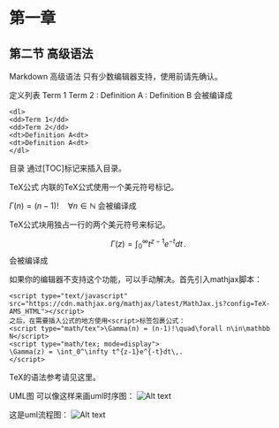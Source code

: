 # 第一章

## 第二节 高级语法

Markdown 高级语法
只有少数编辑器支持，使用前请先确认。

定义列表
Term 1
Term 2
:   Definition A
:   Definition B
会被编译成

```dash
<dl>
<dd>Term 1</dd>
<dd>Term 2</dd>
<dt>Definition A<dt>
<dt>Definition A<dt>
</dl>
```

目录
通过[TOC]标记来插入目录。

TeX公式
内联的TeX公式使用一个美元符号标记。

$\Gamma(n) = (n-1)!\quad\forall n\in\mathbb N$
会被编译成

TeX公式块用独占一行的两个美元符号来标记。

$$
\Gamma(z) = \int_0^\infty t^{z-1}e^{-t}dt\,.
$$
会被编译成

如果你的编辑器不支持这个功能，可以手动解决。首先引入mathjax脚本：

```script
<script type="text/javascript" src="https://cdn.mathjax.org/mathjax/latest/MathJax.js?config=TeX-AMS_HTML"></script>
之后，在需要插入公式的地方使用<script>标签包裹公式：
<script type="math/tex">\Gamma(n) = (n-1)!\quad\forall n\in\mathbb N</script>
<script type="math/tex; mode=display">
\Gamma(z) = \int_0^\infty t^{z-1}e^{-t}dt\,.
</script>
```

TeX的语法参考请见这里。

UML图
可以像这样来画uml时序图：
![Alt text](https://box.kancloud.cn/2015-12-23_567aa6130c952.png "Optional Title")

这是uml流程图：
![Alt text](https://box.kancloud.cn/2015-12-23_567aa613292fe.png "Optional Title")